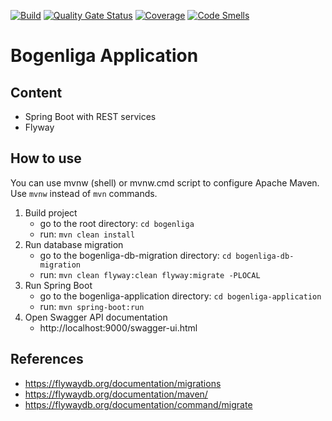 [![Build](https://github.com/bettercodepaul/swt2-bsa-backend/actions/workflows/build.yml/badge.svg)](https://github.com/bettercodepaul/swt2-bsa-backend/actions/workflows/build.yml)
[![Quality Gate Status](https://sonarcloud.io/api/project_badges/measure?project=bettercodepaul_swt2-bsa-backend&metric=alert_status)](https://sonarcloud.io/dashboard?id=bettercodepaul_swt2-bsa-backend)
[![Coverage](https://sonarcloud.io/api/project_badges/measure?project=bettercodepaul_swt2-bsa-backend&metric=coverage)](https://sonarcloud.io/dashboard?id=bettercodepaul_swt2-bsa-backend)
[![Code Smells](https://sonarcloud.io/api/project_badges/measure?project=bettercodepaul_swt2-bsa-backend&metric=code_smells)](https://sonarcloud.io/dashboard?id=bettercodepaul_swt2-bsa-backend)


# Bogenliga Application


## Content

- Spring Boot with REST services
- Flyway

## How to use

You can use mvnw (shell) or mvnw.cmd script to configure Apache Maven.
Use ```mvnw``` instead of ```mvn``` commands.

1. Build project
   - go to the root directory: ```cd bogenliga```
   - run: ```mvn clean install```
2. Run database migration
    - go to the bogenliga-db-migration directory: ```cd bogenliga-db-migration```
    - run: ```mvn clean flyway:clean flyway:migrate -PLOCAL``` 
3. Run Spring Boot
    - go to the bogenliga-application directory: ```cd bogenliga-application```
    - run: ```mvn spring-boot:run```
4. Open Swagger API documentation
    - http://localhost:9000/swagger-ui.html
   
## References

- https://flywaydb.org/documentation/migrations
- https://flywaydb.org/documentation/maven/
- https://flywaydb.org/documentation/command/migrate
